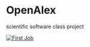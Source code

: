 # OpenAlex
scientific software class project

[![First Job](https://github.com/cjs0617/OpenAlex/actions/workflows/my-workflow.yaml/badge.svg)](https://github.com/cjs0617/OpenAlex/actions/workflows/my-workflow.yaml)